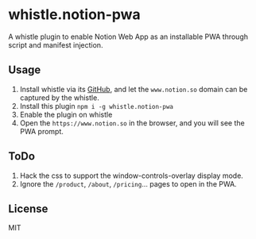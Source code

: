 # whistle.notion-pwa
A whistle plugin to enable Notion Web App as an installable PWA through script and manifest injection.

## Usage
1. Install whistle via its [GitHub](https://github.com/avwo/whistle), and let the `www.notion.so` domain can be captured by the whistle.
2. Install this plugin `npm i -g whistle.notion-pwa`
3. Enable the plugin on whistle
4. Open the `https://www.notion.so` in the browser, and you will see the PWA prompt.

## ToDo
1. Hack the css to support the window-controls-overlay display mode.
2. Ignore the `/product`, `/about`, `/pricing`... pages to open in the PWA.

## License
MIT
